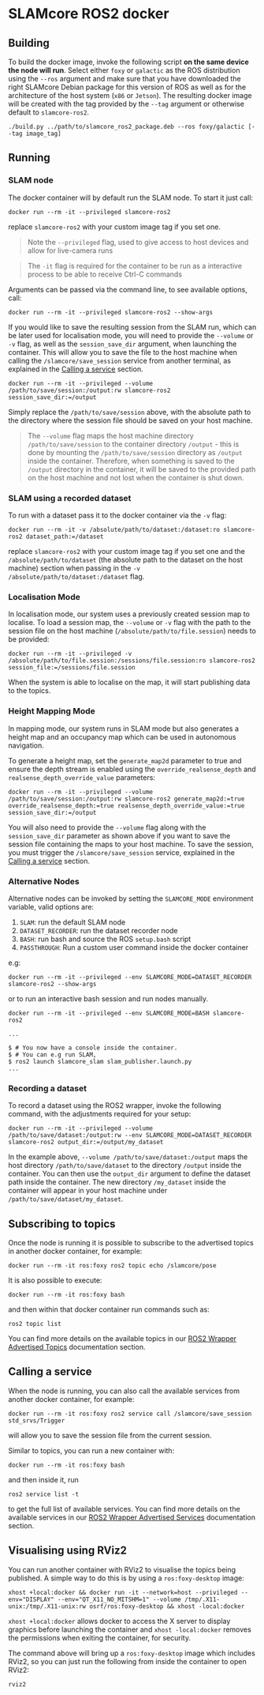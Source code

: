# SLAMcore ROS2 docker

## Building

To build the docker image, invoke the following script **on the same device the
node will run**. Select either `foxy` or `galactic` as the ROS distribution using
the `--ros` argument and make sure that you have downloaded the right SLAMcore
Debian package for this version of ROS as well as for the architecture of the
host system (`x86` or `Jetson`). The resulting docker image will be created with
the tag provided by the `--tag` argument or otherwise default to
`slamcore-ros2`.

```shell
./build.py ../path/to/slamcore_ros2_package.deb --ros foxy/galactic [--tag image_tag]
```

## Running

### SLAM node

The docker container will by default run the SLAM node.
To start it just call:

```shell
docker run --rm -it --privileged slamcore-ros2
```
replace `slamcore-ros2` with your custom image tag if you set one.

> Note the `--privileged` flag, used to give access to host devices and allow for live-camera
  runs

> The `-it` flag is required for the container to be run as a interactive process to be able to receive
  Ctrl-C commands

Arguments can be passed via the command line, to see available options, call:

```shell
docker run --rm -it --privileged slamcore-ros2 --show-args
```

If you would like to save the resulting session from the SLAM run, which can be later used for localisation mode, you will need to provide the `--volume` or `-v` flag, as well as the `session_save_dir` argument, when launching the container. This will allow you to save the file to the host machine when calling the `/slamcore/save_session` service from another terminal, as explained in the [Calling a service](#calling-a-service) section.

```shell
docker run --rm -it --privileged --volume /path/to/save/session:/output:rw slamcore-ros2 session_save_dir:=/output
```
Simply replace the `/path/to/save/session` above, with the absolute path to the directory where the session file should be saved on your host machine. 

> The `--volume` flag maps the host machine directory `/path/to/save/session` to the container directory `/output` - this is done by mounting the `/path/to/save/session` directory as `/output` inside the container. Therefore, when something is saved to the `/output` directory in the container, it will be saved to the provided path on the host machine and not lost when the container is shut down.

### SLAM using a recorded dataset

To run with a dataset pass it to the docker container via the `-v` flag:

```shell
docker run --rm -it -v /absolute/path/to/dataset:/dataset:ro slamcore-ros2 dataset_path:=/dataset
```
replace `slamcore-ros2` with your custom image tag if you set one and the `/absolute/path/to/dataset` (the absolute path to the dataset on the host machine) section when passing in the `-v /absolute/path/to/dataset:/dataset` flag.

### Localisation Mode

In localisation mode, our system uses a previously created session map to localise. To load a session map, the `--volume` or `-v` flag with the path to the session file on the host machine (`/absolute/path/to/file.session`) needs to be provided:

```shell
docker run --rm -it --privileged -v /absolute/path/to/file.session:/sessions/file.session:ro slamcore-ros2 session_file:=/sessions/file.session
```
When the system is able to localise on the map, it will start publishing data to the topics.

### Height Mapping Mode

In mapping mode, our system runs in SLAM mode but also generates a height map and an occupancy map which can be used in autonomous navigation.

To generate a height map, set the `generate_map2d` parameter to true and ensure the depth stream is enabled using the `override_realsense_depth` and `realsense_depth_override_value` parameters:

```shell
docker run --rm -it --privileged --volume /path/to/save/session:/output:rw slamcore-ros2 generate_map2d:=true override_realsense_depth:=true realsense_depth_override_value:=true session_save_dir:=/output
```
You will also need to provide the `--volume` flag along with the `session_save_dir` parameter as shown above if you want to save the session file containing the maps to your host machine. To save the session, you must trigger the `/slamcore/save_session` service, explained in the [Calling a service](#calling-a-service) section.

### Alternative Nodes

Alternative nodes can be invoked by setting the `SLAMCORE_MODE` environment
variable, valid options are:

1. `SLAM`: run the default SLAM node
2. `DATASET_RECORDER`: run the dataset recorder node
3. `BASH`: run bash and source the ROS `setup.bash` script
4. `PASSTHROUGH`: Run a custom user command inside the docker container

e.g:

```shell
docker run --rm -it --privileged --env SLAMCORE_MODE=DATASET_RECORDER slamcore-ros2 --show-args
```

or to run an interactive bash session and run nodes manually.

```shell
docker run --rm -it --privileged --env SLAMCORE_MODE=BASH slamcore-ros2

...

$ # You now have a console inside the container.
$ # You can e.g run SLAM,
$ ros2 launch slamcore_slam slam_publisher.launch.py
...

```

### Recording a dataset

To record a dataset using the ROS2 wrapper, invoke the following command, with the adjustments required for your setup:

```shell
docker run --rm -it --privileged --volume /path/to/save/dataset:/output:rw --env SLAMCORE_MODE=DATASET_RECORDER slamcore-ros2 output_dir:=/output/my_dataset
```
In the example above, `--volume /path/to/save/dataset:/output` maps the host directory `/path/to/save/dataset` to the directory `/output` inside the container. You can then use the `output_dir` argument to define the dataset path inside the container. The new directory `/my_dataset` inside the container will appear in your host machine under `/path/to/save/dataset/my_dataset`.

## Subscribing to topics

Once the node is running it is possible to subscribe to the advertised topics in another docker container, for example:

```shell
docker run --rm -it ros:foxy ros2 topic echo /slamcore/pose
```
It is also possible to execute:

```shell
docker run --rm -it ros:foxy bash
```
and then within that docker container run commands such as:

```shell
ros2 topic list
```
You can find more details on the available topics in our [ROS2 Wrapper Advertised Topics](https://docs.slamcore.com/ros2-wrapper.html#advertised-topics) documentation section.

## Calling a service

When the node is running, you can also call the available services from another docker container, for example:

```shell
docker run --rm -it ros:foxy ros2 service call /slamcore/save_session std_srvs/Trigger
```
will allow you to save the session file from the current session.

Similar to topics, you can run a new container with:

```shell
docker run --rm -it ros:foxy bash
```
and then inside it, run

```shell
ros2 service list -t
```
to get the full list of available services. You can find more details on the available services in our [ROS2 Wrapper Advertised Services](https://docs.slamcore.com/ros2-wrapper.html#advertised-services) documentation section.

## Visualising using RViz2

You can run another container with RViz2 to visualise the
topics being published. A simple way to do this is by using a `ros:foxy-desktop` image:


```shell
xhost +local:docker && docker run -it --network=host --privileged --env="DISPLAY" --env="QT_X11_NO_MITSHM=1" --volume /tmp/.X11-unix:/tmp/.X11-unix:rw osrf/ros:foxy-desktop && xhost -local:docker
```

`xhost +local:docker` allows docker to access the X server to display graphics
before launching the container and `xhost -local:docker` removes the
permissions when exiting the container, for security.

The command above will bring up a `ros:foxy-desktop` image which includes RViz2,
so you can just run the following from inside the container to open RViz2:

```shell
rviz2
```
